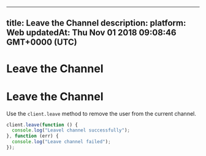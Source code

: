 
---
title: Leave the Channel
description: 
platform: Web
updatedAt: Thu Nov 01 2018 09:08:46 GMT+0000 (UTC)
---
# Leave the Channel
# Leave the Channel
Use the `client.leave`  method to remove the user from the current channel.

```javascript
client.leave(function () {
  console.log("Leavel channel successfully");
}, function (err) {
  console.log("Leave channel failed");
});
```

